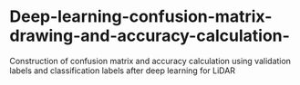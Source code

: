 # Deep-learning-confusion-matrix-drawing-and-accuracy-calculation-
Construction of confusion matrix and accuracy calculation using validation labels and classification labels after deep learning for LiDAR

